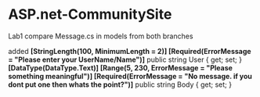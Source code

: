 
# ASP.net-CommunitySite
Lab1
compare Message.cs in models from both branches

added
**[StringLength(100, MinimumLength = 2)]
[Required(ErrorMessage = "Please enter your UserName/Name")]**
public string User { get; set; }
**[DataType(DataType.Text)]
[Range(5, 230, ErrorMessage = "Please something meaningful")]
[Required(ErrorMessage = "No message. if you dont put one then whats the point?")]**
public string Body { get; set; }
